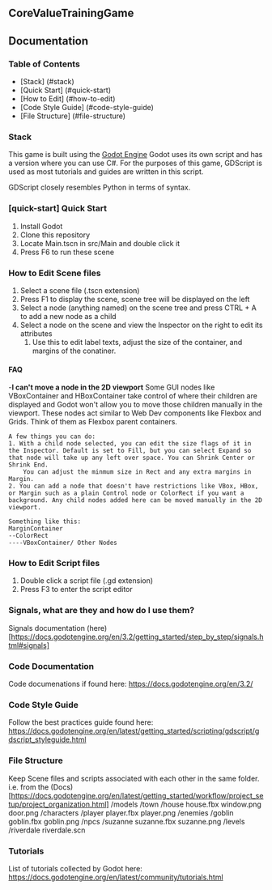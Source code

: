 ## CoreValueTrainingGame
## Documentation

### Table of Contents
- [Stack] (#stack)
- [Quick Start] (#quick-start)
- [How to Edit] (#how-to-edit)
- [Code Style Guide] (#code-style-guide)
- [File Structure] (#file-structure)


### Stack
This game is built using the [Godot Engine](https://godotengine.org/download/)
Godot uses its own script and has a version where you can use C#.
For the purposes of this game, GDScript is used as most tutorials and guides
are written in this script.

GDScript closely resembles Python in terms of syntax.

### [quick-start] Quick Start
1. Install Godot
2. Clone this repository
3. Locate Main.tscn in src/Main and double click it
4. Press F6 to run these scene

### How to Edit Scene files
1. Select a scene file (.tscn extension)
2. Press F1 to display the scene, scene tree will be displayed on the left
3. Select a node (anything named) on the scene tree and press CTRL + A to add a new node as a child
4. Select a node on the scene and view the Inspector on the right to edit its attributes
    1. Use this to edit label texts, adjust the size of the container, and margins of the conatiner.


#### FAQ
-**I can't move a node in the 2D viewport**
    Some GUI nodes like VBoxContainer and HBoxContainer take control of where their children are displayed and Godot won't allow you to move those children manually in the viewport. These nodes act similar to Web Dev components like Flexbox and Grids. Think of them as Flexbox parent containers.

    A few things you can do:
    1. With a child node selected, you can edit the size flags of it in the Inspector. Default is set to Fill, but you can select Expand so that node will take up any left over space. You can Shrink Center or Shrink End.
        You can adjust the minmum size in Rect and any extra margins in Margin.
    2. You can add a node that doesn't have restrictions like VBox, HBox, or Margin such as a plain Control node or ColorRect if you want a background. Any child nodes added here can be moved manually in the 2D viewport.

    Something like this:
    MarginContainer
    --ColorRect
    ----VBoxContainer/ Other Nodes


### How to Edit Script files
1. Double click a script file (.gd extension)
2. Press F3 to enter the script editor


### Signals, what are they and how do I use them?
Signals documentation (here)[https://docs.godotengine.org/en/3.2/getting_started/step_by_step/signals.html#signals]


### Code Documentation
Code documenations if found here: https://docs.godotengine.org/en/3.2/

### Code Style Guide
Follow the best practices guide found here: https://docs.godotengine.org/en/latest/getting_started/scripting/gdscript/gdscript_styleguide.html


### File Structure
Keep Scene files and scripts associated with each other in the same folder.
i.e. from the (Docs)[https://docs.godotengine.org/en/latest/getting_started/workflow/project_setup/project_organization.html]
    /models
        /town
            /house
                house.fbx
                window.png
                door.png
    /characters
        /player
            player.fbx
            player.png
        /enemies
            /goblin
                goblin.fbx
                goblin.png
        /npcs
            /suzanne
                suzanne.fbx
                suzanne.png
    /levels
        /riverdale
            riverdale.scn



### Tutorials
List of tutorials collected by Godot here: https://docs.godotengine.org/en/latest/community/tutorials.html



